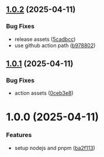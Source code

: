 ## [1.0.2](https://github.com/evners/setup-turborepo/compare/v1.0.1...v1.0.2) (2025-04-11)


### Bug Fixes

* release assets ([5cadbcc](https://github.com/evners/setup-turborepo/commit/5cadbcc5fa4642c445d0038dc5685647336f3460))
* use github action path ([b978802](https://github.com/evners/setup-turborepo/commit/b978802bb0afe4a1263b978120b9afceaf8d0b13))

## [1.0.1](https://github.com/evners/setup-turborepo/compare/v1.0.0...v1.0.1) (2025-04-11)


### Bug Fixes

* action assets ([0ceb3e8](https://github.com/evners/setup-turborepo/commit/0ceb3e867280ea3e9f09aad681fada1ba5d20d6c))

# 1.0.0 (2025-04-11)


### Features

* setup nodejs and pnpm ([ba2f113](https://github.com/evners/setup-turborepo/commit/ba2f113e18f63c7bd93f9e6266bf92dd9982aafc))
